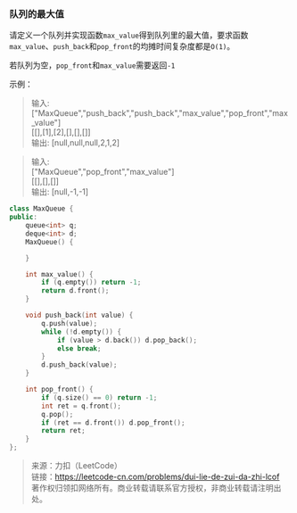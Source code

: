 ### 队列的最大值

请定义一个队列并实现函数`max_value`得到队列里的最大值，要求函数`max_value`、`push_back`和`pop_front`的均摊时间复杂度都是`O(1)`。

若队列为空，`pop_front`和`max_value`需要返回`-1`

示例：

> 输入:  
> ["MaxQueue","push_back","push_back","max_value","pop_front","max_value"]  
> [[],[1],[2],[],[],[]]  
> 输出: [null,null,null,2,1,2]  

> 输入:  
> ["MaxQueue","pop_front","max_value"]  
> [[],[],[]]  
> 输出: [null,-1,-1]

```C++
class MaxQueue {
public:
    queue<int> q;
    deque<int> d;
    MaxQueue() {

    }

    int max_value() {
        if (q.empty()) return -1;
        return d.front();
    }

    void push_back(int value) {
        q.push(value);
        while (!d.empty()) {
            if (value > d.back()) d.pop_back();
            else break;
        }
        d.push_back(value);
    }

    int pop_front() {
        if (q.size() == 0) return -1;
        int ret = q.front();
        q.pop();
        if (ret == d.front()) d.pop_front();
        return ret;
    }
};
```

> 来源：力扣（LeetCode）  
> 链接：https://leetcode-cn.com/problems/dui-lie-de-zui-da-zhi-lcof  
> 著作权归领扣网络所有。商业转载请联系官方授权，非商业转载请注明出处。
